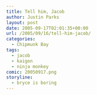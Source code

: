 ```yaml
---
title: Tell him, Jacob
author: Justin Parks
layout: post
date: 2005-09-17T02:01:35+00:00
url: /2005/09/16/tell-him-jacob/
categories:
  - Chipmunk Bay
tags:
  - jacob
  - kaigon
  - ninja monkey
comic: 20050917.png
storyline:
  - bryce is boring
---
```

